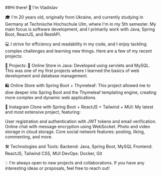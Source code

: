##Hi there! 👋 I'm Vladislav

🎓 I'm 20 years old, originally from Ukraine, and currently studying in Germany at Technische Hochschule Ulm, where I'm in my 5th semester. My main focus is software development, and I primarily work with Java, Spring Boot, ReactJS, and RestAPI.

💻 I strive for efficiency and readability in my code, and I enjoy tackling complex challenges and learning new things. Here are a few of my recent projects:

🚀 Projects:
🛒 Online Store in Java: Developed using servlets and MySQL. This was one of my first projects where I learned the basics of web development and database management.

🛍️ Online Store with Spring Boot + Thymeleaf: This project allowed me to dive deeper into Spring Boot and the Thymeleaf templating engine, creating more complex and dynamic web applications.

📸 Instagram Clone with Spring Boot + ReactJS + Tailwind + MUI: My latest and most extensive project, featuring:

User registration and authentication with JWT tokens and email verification.
Online chat with message encryption using WebSocket.
Photo and video storage in cloud storage.
Core social network features: posting, liking, commenting, and more.


🛠️ Technologies and Tools:
Backend: Java, Spring Boot, MySQL
Frontend: ReactJS, Tailwind CSS, MUI
DevOps: Docker, Git

💡 I'm always open to new projects and collaborations. If you have any interesting ideas or proposals, feel free to reach out!

